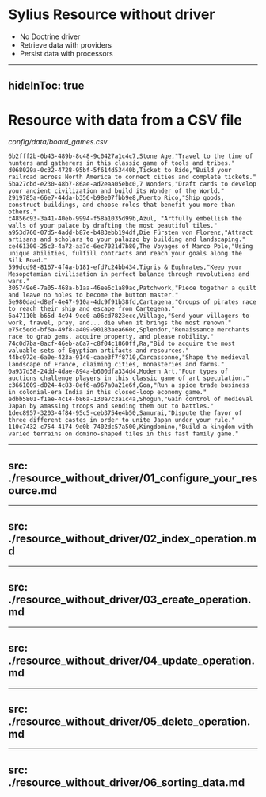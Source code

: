 # Sylius Resource without driver

<v-clicks>

* No Doctrine driver
* Retrieve data with providers
* Persist data with processors

</v-clicks>

---
hideInToc: true
---

# Resource with data from a CSV file

*config/data/board_games.csv*

```
6b2fff2b-0b43-489b-8c48-9c0427a1c4c7,Stone Age,"Travel to the time of hunters and gatherers in this classic game of tools and tribes."
d068029a-0c32-4728-95bf-5f614d53440b,Ticket to Ride,"Build your railroad across North America to connect cities and complete tickets."
5ba27cbd-e230-48b7-86ae-ad2eaa05ebc0,7 Wonders,"Draft cards to develop your ancient civilization and build its Wonder of the World."
2919785a-66e7-44da-b356-b98e07fbb9e8,Puerto Rico,"Ship goods, construct buildings, and choose roles that benefit you more than others."
c4856c93-3a41-40eb-9994-f58a1035d99b,Azul, "Artfully embellish the walls of your palace by drafting the most beautiful tiles."
a953d760-07d5-4add-b87e-b483ebb194df,Die Fürsten von Florenz,"Attract artisans and scholars to your palazzo by building and landscaping."
ce461300-25c3-4a72-aa7d-6ec7021d7b80,The Voyages of Marco Polo,"Using unique abilities, fulfill contracts and reach your goals along the Silk Road."
599dcd98-8167-4f4a-b181-efd7c24bb434,Tigris & Euphrates,"Keep your Mesopotamian civilisation in perfect balance through revolutions and wars."
305749e6-7a05-468a-b1aa-46ee6c1a89ac,Patchwork,"Piece together a quilt and leave no holes to become the button master."
5e980dad-d8ef-4e47-910a-4dc9f91b38fd,Cartagena,"Groups of pirates race to reach their ship and escape from Cartegena."
6a47110b-b65d-4e94-9ce0-a06cd7823ecc,Village,"Send your villagers to work, travel, pray, and... die when it brings the most renown."
e75c5edd-bf6a-49f8-a409-90183aea660c,Splendor,"Renaissance merchants race to grab gems, acquire property, and please nobility."
74c0d7ba-8acf-46eb-a6a7-c8f04c1860ff,Ra,"Bid to acquire the most valuable sets of Egyptian artifacts and resources."
44bc972e-6a0e-423a-9140-caae3f7f8710,Carcassonne,"Shape the medieval landscape of France, claiming cities, monasteries and farms."
0a937d58-24dd-4dae-894a-b600dfa334d4,Modern Art,"Four types of auctions challenge players in this classic game of art speculation."
c3661009-d024-4c83-8ef6-a967a0a21e6f,Goa,"Run a spice trade business in colonial-era India in this closed-loop economy game."
edbb5801-f1ae-4c14-b86a-130a7c3a1c4a,Shogun,"Gain control of medieval Japan by amassing troops and sending them out to battles."
1dec8957-3203-4f84-95c5-ceb3754e4b50,Samurai,"Dispute the favor of three different castes in order to unite Japan under your rule."
110c7432-c754-4174-9d0b-7402dc57a500,Kingdomino,"Build a kingdom with varied terrains on domino-shaped tiles in this fast family game."

```

---
src: ./resource_without_driver/01_configure_your_resource.md
---

---
src: ./resource_without_driver/02_index_operation.md
---

---
src: ./resource_without_driver/03_create_operation.md
---

---
src: ./resource_without_driver/04_update_operation.md
---

---
src: ./resource_without_driver/05_delete_operation.md
---

---
src: ./resource_without_driver/06_sorting_data.md
---
